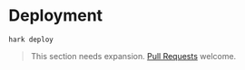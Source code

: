 # Deployment

```shell
hark deploy
```

> This section needs expansion. [Pull
> Requests](https://github.com/condense9/hark-lang) welcome.


